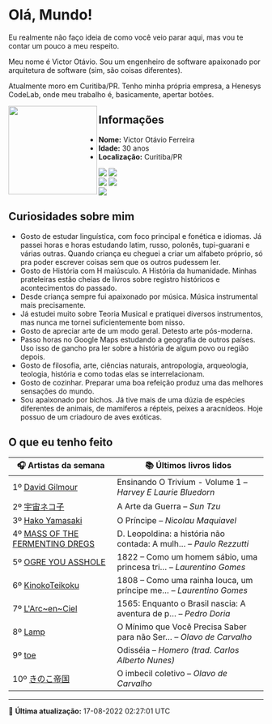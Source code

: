 # Olá, Mundo!

Eu realmente não faço ideia de como você veio parar aqui, mas vou te contar um pouco a meu respeito.

Meu nome é Victor Otávio. Sou um engenheiro de software apaixonado por arquitetura de software (sim, são coisas diferentes).

Atualmente moro em Curitiba/PR. Tenho minha própria empresa, a Henesys CodeLab, onde meu trabalho é, basicamente, apertar botões.

<img align="left" src="https://github.com/vctrtvfrrr/vctrtvfrrr/raw/master/octocat.png" alt="" width="175" />

## Informações

- **Nome:** Victor Otávio Ferreira
- **Idade:** 30 anos
- **Localização:** Curitiba/PR

[![](https://img.shields.io/badge/LinkedIn-victorotavio-blue)](https://www.linkedin.com/in/victorotavio/) [![](https://img.shields.io/badge/Twitter-@vctrtvfrrr-blue)](https://twitter.com/vctrtvfrrr)  
[![](https://img.shields.io/badge/GitHub-vctrtvfrrr-24292e)](https://github.com/vctrtvfrrr) [![](https://img.shields.io/badge/GitLab-vctrtvfrrr-ec5d16)](https://gitlab.com/vctrtvfrrr)  
[![](https://img.shields.io/badge/Email-victor@otavioferreira.com.br-red)](mailto:victor@otavioferreira.com.br)  

## Curiosidades sobre mim

-   Gosto de estudar linguística, com foco principal e fonética e idiomas. Já passei horas e horas estudando latim, russo, polonês, tupi-guarani e várias outras. Quando criança eu cheguei a criar um alfabeto próprio, só pra poder escrever coisas sem que os outros pudessem ler.
-   Gosto de História com H maiúsculo. A História da humanidade. Minhas prateleiras estão cheias de livros sobre registro históricos e acontecimentos do passado.
-   Desde criança sempre fui apaixonado por música. Música instrumental mais precisamente.
-   Já estudei muito sobre Teoria Musical e pratiquei diversos instrumentos, mas nunca me tornei suficientemente bom nisso.
-   Gosto de apreciar arte de um modo geral. Detesto arte pós-moderna.
-   Passo horas no Google Maps estudando a geografia de outros países. Uso isso de gancho pra ler sobre a história de algum povo ou região depois.
-   Gosto de filosofia, arte, ciências naturais, antropologia, arqueologia, teologia, história e como todas elas se interrelacionam.
-   Gosto de cozinhar. Preparar uma boa refeição produz uma das melhores sensações do mundo.
-   Sou apaixonado por bichos. Já tive mais de uma dúzia de espécies diferentes de animais, de mamiferos a répteis, peixes a aracnídeos. Hoje possuo de um criadouro de aves exóticas.


## O que eu tenho feito

|                                   🎧 Artistas da semana                                   |                      📚 Últimos livros lidos                      |
|-------------------------------------------------------------------------------------------|-------------------------------------------------------------------|
| 1º [David Gilmour](https://www.last.fm/music/David+Gilmour)                               | Ensinando O Trivium - Volume 1	–	_Harvey E Laurie Bluedorn_         |
| 2º [宇宙ネコ子](https://www.last.fm/music/%E5%AE%87%E5%AE%99%E3%83%8D%E3%82%B3%E5%AD%90)  | A Arte da Guerra	–	_Sun Tzu_                                        |
| 3º [Hako Yamasaki](https://www.last.fm/music/Hako+Yamasaki)                               | O Príncipe	–	_Nicolau Maquiavel_                                    |
| 4º [MASS OF THE FERMENTING DREGS](https://www.last.fm/music/MASS+OF+THE+FERMENTING+DREGS) | D. Leopoldina: a história não contada: A mulh…	–	_Paulo Rezzutti_   |
| 5º [OGRE YOU ASSHOLE](https://www.last.fm/music/OGRE+YOU+ASSHOLE)                         | 1822 – Como um homem sábio, uma princesa tri…	–	_Laurentino Gomes_  |
| 6º [KinokoTeikoku](https://www.last.fm/music/KinokoTeikoku)                               | 1808 – Como uma rainha louca, um príncipe me…	–	_Laurentino Gomes_  |
| 7º [L'Arc~en~Ciel](https://www.last.fm/music/L%27Arc~en~Ciel)                             | 1565: Enquanto o Brasil nascia: A aventura de p…	–	_Pedro Doria_    |
| 8º [Lamp](https://www.last.fm/music/Lamp)                                                 | O Mínimo que Você Precisa Saber para não Ser…	–	_Olavo de Carvalho_ |
| 9º [toe](https://www.last.fm/music/toe)                                                   | Odisséia	–	_Homero (trad. Carlos Alberto Nunes)_                    |
| 10º [きのこ帝国](https://www.last.fm/music/%E3%81%8D%E3%81%AE%E3%81%93%E5%B8%9D%E5%9B%BD) | O imbecil coletivo	–	_Olavo de Carvalho_                            |


---

🚀 **Última atualização:** 17-08-2022 02:27:01 UTC